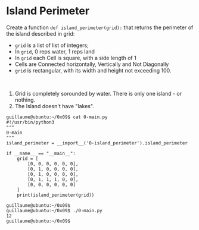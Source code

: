# Island Perimeter
Create a function `def island_perimeter(grid):` that returns the perimeter of the island described in grid:<br>
* `grid` is a list of list of integers;<br>
* In `grid`, 0 reps water, 1 reps land <br>
* In `grid` each Cell is square, with a side length of 1<br>
* Cells are Connected horizontally, Vertically and Not Diagonally<br>
* `grid` is rectangular, with its width and height not exceeding 100.
<br>

1. Grid is completely sorounded by water. There is only one island - or nothing.<br>
2. The Island doesn't have "lakes".

```
guillaume@ubuntu:~/0x09$ cat 0-main.py
#!/usr/bin/python3
"""
0-main
"""
island_perimeter = __import__('0-island_perimeter').island_perimeter

if __name__ == "__main__":
    grid = [
        [0, 0, 0, 0, 0, 0],
        [0, 1, 0, 0, 0, 0],
        [0, 1, 0, 0, 0, 0],
        [0, 1, 1, 1, 0, 0],
        [0, 0, 0, 0, 0, 0]
    ]
    print(island_perimeter(grid))

guillaume@ubuntu:~/0x09$
guillaume@ubuntu:~/0x09$ ./0-main.py
12
guillaume@ubuntu:~/0x09$
```
